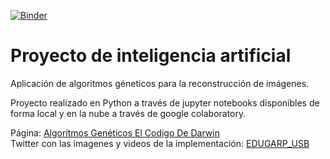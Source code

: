 
[![Binder](https://mybinder.org/badge_logo.svg)](https://mybinder.org/v2/gh/erolsucattip/edugap.html/main?filepath=Miguel_Cordero_Proyecto_Versi%C3%B3n_Usuario.ipynb)

# Proyecto de inteligencia artificial

Aplicación de algoritmos géneticos para la reconstrucción de imágenes. 

Proyecto realizado en Python a través de jupyter notebooks disponibles de forma local y en la nube a través de google colaboratory. 

Página: [Algorítmos Genéticos El Codigo De Darwin](https://erolsucattip.github.io/edugap.html/)  
Twitter con las imagenes y videos de la implementación: [EDUGARP_USB](https://twitter.com/edugap_usb)
